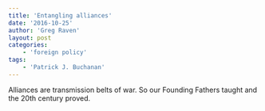 ```yaml
---
title: 'Entangling alliances'
date: '2016-10-25'
author: 'Greg Raven'
layout: post
categories:
    - 'foreign policy'
tags:
    - 'Patrick J. Buchanan'
---
```


Alliances are transmission belts of war. So our Founding Fathers taught and the 20th century proved.